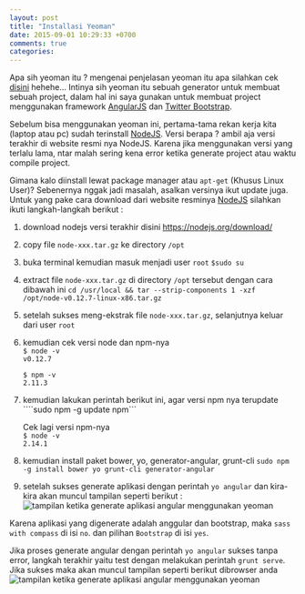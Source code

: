 ```yaml
---
layout: post
title: "Installasi Yeoman"
date: 2015-09-01 10:29:33 +0700
comments: true
categories: 
---
```


Apa sih yeoman itu ? mengenai penjelasan yeoman itu apa silahkan cek 
[disini](http://yeoman.io/) hehehe...
Intinya sih yeoman itu sebuah generator untuk membuat sebuah project, dalam hal ini saya gunakan untuk membuat project menggunakan framework [AngularJS](https://angularjs.org/) dan [Twitter Bootstrap](http://getbootstrap.com/). 

Sebelum bisa menggunakan yeoman ini, pertama-tama rekan kerja kita (laptop atau pc) sudah terinstall [NodeJS](https://nodejs.org/download/). Versi berapa ? ambil aja versi terakhir di website resmi nya NodeJS. Karena jika menggunakan versi yang terlalu lama, ntar malah sering kena error ketika generate project atau waktu compile project. 

Gimana kalo diinstall lewat package manager atau ```apt-get``` (Khusus Linux User)? Sebenernya nggak jadi masalah, asalkan versinya ikut update juga. Untuk yang pake cara download dari website resminya [NodeJS](https://nodejs.org/download/) silahkan ikuti langkah-langkah berikut :

1. download nodejs versi terakhir disini
   https://nodejs.org/download/
2. copy file ```node-xxx.tar.gz``` ke directory ```/opt```
3. buka terminal kemudian masuk menjadi user ```root```	
   ```$sudo su```
4. extract file ```node-xxx.tar.gz``` di directory ```/opt``` tersebut dengan cara dibawah ini 
   ```cd /usr/local && tar --strip-components 1 -xzf /opt/node-v0.12.7-linux-x86.tar.gz```
5. setelah sukses meng-ekstrak file ```node-xxx.tar.gz```, selanjutnya keluar dari user ```root```
6. kemudian cek versi node dan npm-nya 	
   ```$ node -v```	
   ```v0.12.7```	

   ```$ npm -v```	
   ```2.11.3```	
7. kemudian lakukan perintah berikut ini, agar versi npm nya terupdate	
   ````sudo npm -g update npm```	

   Cek lagi versi npm-nya	
   ```$ node -v```	
   ```2.14.1```	
8. kemudian install paket bower, yo, generator-angular, grunt-cli
   ```sudo npm -g install bower yo grunt-cli generator-angular```
9. setelah sukses generate aplikasi dengan perintah ```yo angular``` dan kira-kira akan muncul tampilan seperti berikut : 	
![tampilan ketika generate aplikasi angular menggunakan yeoman](images/install-yeoman/yeoman_generate.png "Generator Angular")

Karena aplikasi yang digenerate adalah anggular dan bootstrap, maka ```sass with compass``` di isi ```no```. dan pilihan ```Bootstrap``` di isi ```yes```.

Jika proses generate angular dengan perintah ```yo angular``` sukses tanpa error, langkah terakhir yaitu test dengan melakukan perintah ```grunt serve```. Jika sukses maka akan muncul tampilan seperti berikut dibrowser anda 
![tampilan ketika generate aplikasi angular menggunakan yeoman](images/install-yeoman/preview.png "Generator Angular")